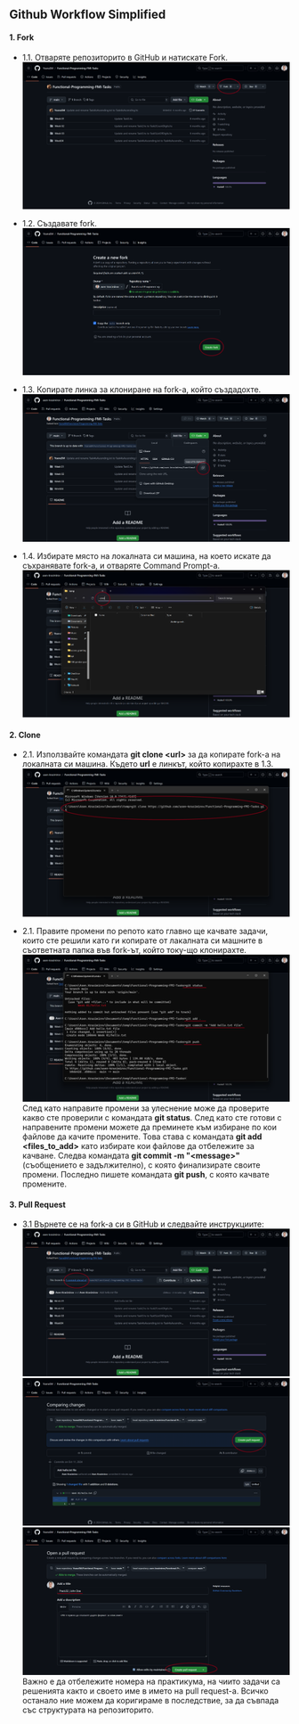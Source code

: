 ## Github Workflow Simplified

#### 1. Fork   
- 1.1. Отваряте репозиторито в GitHub и натискате Fork.
![fetch origin](images-2/1.png)

- 1.2. Създавате fork.
![fetch origin](images-2/2.png)
- 1.3. Копирате линка за клониране на fork-а, който създадохте.
![fetch origin](images-2/3.png)

- 1.4. Избирате място на локалната си машина, на което искате да съхранявате fork-а, и отваряте Command Prompt-а.
![fetch origin](images-2/4.png)

#### 2. Clone
- 2.1. Използвайте командата <b>git clone \<url\></b> за да копирате fork-а на локалната си машина. Където <b>url</b> e линкът, който копирахте в 1.3.
![fetch origin](images-2/5.png)

- 2.1. Правите промени по репото като главно ще качвате задачи, които сте решили като ги копирате от лакалната си машните в съответната папка във fork-ът, който току-що клонирахте.
![fetch origin](images-2/6.png)
След като направите промени за улеснение може да проверите какво сте проверили с командата <b>git status</b>. След като сте готови с направените промени можете да преминете към избиране по кои файлове да качите промените. Това става с командата <b>git add \<files_to_add\></b> като избирате кои файлове да отбележите за качване. Следва командата <b>git commit -m "\<message\>"</b> (съобщението е задължително), с която финализирате своите промени. Последно пишете командата <b>git push</b>, с която качвате промените.

#### 3. Pull Request
- 3.1 Върнете се на fork-а си в GitHub и следвайте инструкциите:
![fetch origin](images-2/7.png)
![fetch origin](images-2/8.png)
![fetch origin](images-2/9.png)
Важно е да отбележите номера на практикума, на чиито задачи са решенията както и своето име в името на pull request-а. Всичко останало ние можем да коригираме в последствие, за да съвпада със структурата на репозиторито.
